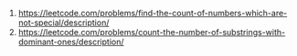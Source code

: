 1. https://leetcode.com/problems/find-the-count-of-numbers-which-are-not-special/description/
2. https://leetcode.com/problems/count-the-number-of-substrings-with-dominant-ones/description/
